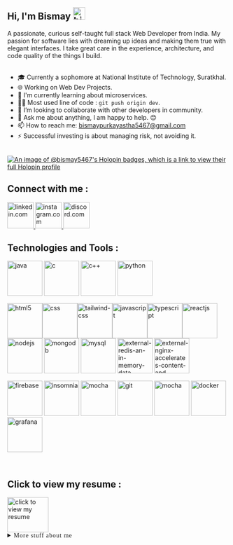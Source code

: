 ## **Hi, I'm Bismay** <img src = "https://user-images.githubusercontent.com/1303154/88677602-1635ba80-d120-11ea-84d8-d263ba5fc3c0.gif" width="28px" height="28px" alt="hi">

A passionate, curious self-taught full stack Web Developer from India. My passion for software lies with dreaming up ideas and making them true with elegant interfaces. I take great care in the experience, architecture, and code quality of the things I build.
<br /><br />

- 🎓 Currently a sophomore at National Institute of Technology, Suratkhal.
- 🌐 Working on Web Dev Projects.
- 🌱 I'm currently learning about microservices.
- 🧑‍💻 Most used line of code : `git push origin dev`.
- 💞 I’m looking to collaborate with other developers in community.
- 💬 Ask me about anything, I am happy to help. 😊
- 📫 How to reach me: bismaypurkayastha5467@gmail.com
- ⚡ Successful investing is about managing risk, not avoiding it.
<br /><br />

[![An image of @bismay5467's Holopin badges, which is a link to view their full Holopin profile](https://holopin.me/bismay5467)](https://holopin.io/@bismay5467)

## **Connect with me :** 

<a href = "https://www.linkedin.com/in/bismay-purkayastha-4a63a6179/" target = "_blank">
    <img width="60" src="https://img.icons8.com/3d-fluency/94/linkedin.png" alt="linkedin.com"/>
</a> <a href = "https://www.instagram.com/bismaypurkayastha/" target = "_blank">
    <img width="60" src="https://img.icons8.com/3d-fluency/94/instagram-new.png" alt="instagram.com"/>
</a> <a href = "https://discordapp.com/users/846760767583551508" target = "_blank">
    <img width="60" src="https://img.icons8.com/3d-fluency/94/discord-logo.png" alt="discord.com"/>
</a>

<br />

## **Technologies and Tools :** 

<img src = "https://img.icons8.com/external-flaticons-flat-flat-icons/256/external-java-computer-programming-flaticons-flat-flat-icons.png" alt = "java" width="80px"> <img src = "https://img.icons8.com/color/256/c-programming.png" alt = "c" width="80px"> <img src = "https://img.icons8.com/color/256/c-plus-plus-logo.png" alt = "c++" width="80px"> <img src = "https://img.icons8.com/color/256/python.png" alt = "python" width="80px">

<img src = "https://img.icons8.com/color/256/html-5.png" alt = "html5" width="80px"><img src = "https://img.icons8.com/fluency/256/css3.png" alt = "css" width="80px"><img src = "https://img.icons8.com/fluency/256/tailwind_css.png" alt = "tailwind-css" width="80px"><img src = "https://img.icons8.com/color/256/javascript.png" alt = "javascript" width="80px"><img src = "https://img.icons8.com/color/256/typescript.png" alt = "typescript" width="80px"><img src = "https://img.icons8.com/office/256/react.png" alt = "reactjs" width="80px"> <img src = "https://img.icons8.com/color/256/nodejs.png" alt = "nodejs" width="80px"> <img src = "https://img.icons8.com/color/256/mongodb.png" alt = "mongodb" width="80px"> <img src = "https://img.icons8.com/color/256/mysql-logo.png" alt = "mysql" width="80px"> 
<img width="80" height="80" src="https://img.icons8.com/external-tal-revivo-shadow-tal-revivo/96/external-redis-an-in-memory-data-structure-project-implementing-a-distributed-logo-shadow-tal-revivo.png" alt="external-redis-an-in-memory-data-structure-project-implementing-a-distributed-logo-shadow-tal-revivo"/> <img width="80" height="80" src="https://img.icons8.com/external-tal-revivo-color-tal-revivo/96/external-nginx-accelerates-content-and-application-delivery-improves-security-logo-color-tal-revivo.png" alt="external-nginx-accelerates-content-and-application-delivery-improves-security-logo-color-tal-revivo"/>




<img src = "https://img.icons8.com/color/256/firebase.png" alt = "firebase" width="80px"> <img src = "https://seeklogo.com/images/I/insomnia-logo-A35E09EB19-seeklogo.com.png" alt = "insomnia" width="80px"> <img src = "https://brandslogos.com/wp-content/uploads/images/mocha-logo-1.png" alt = "mocha" width="80px"> <img src = "https://img.icons8.com/color/256/git.png" alt = "git" width="80px"> <img src = "https://cdn-icons-png.flaticon.com/512/906/906324.png" alt = "mocha" width="80px"> <img src = "https://img.icons8.com/color/256/docker.png" alt = "docker" width="80px"> <img width="80" height="80" src="https://img.icons8.com/fluency/96/grafana.png" alt="grafana"/>

<br />

## **Click to view my resume :**

<a href = "https://drive.google.com/file/d/1Y11qOejIGFPy02TDhms4Iyc9QO_UYDzD/view?usp=sharing" target = "_blank">
    <img width="94" height="80" src="https://img.icons8.com/nolan/64/parse-from-clipboard.png" alt="click to view my resume"/>
</a>

<br />

<details>
    <summary style = "font-family: Verdana; letter-spacing : 1px">More stuff about me</summary>
<br />

## **Profile Visits :**
<br />

![Visitors](https://api.visitorbadge.io/api/visitors?path=https%3A%2F%2Fgithub.com%2FBismay5467&label=VISITORS&labelColor=%23f47201&countColor=%23263759)

<br />

## **Github Stats :**

<br />

[![Bismay's GitHub stats-Dark](https://github-readme-stats.vercel.app/api?username=Bismay5467&show_icons=true&theme=merko#gh-dark-mode-only)](https://github.com/Bismay5467)

<br />

## **Coding Stats :**

<br />

[![Top Langs stats-Dark](https://github-readme-stats.vercel.app/api/top-langs/?username=bismay5467&langs_count=8&layout=compact&theme=merko#gh-dark-mode-only)](https://github.com/Bismay5467)

</details>





